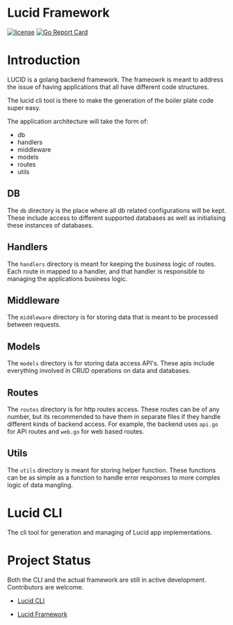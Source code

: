 # Lucid Framework

[![license](http://img.shields.io/badge/license-MIT-blue.svg)](https://github.com/arthurkay/lucid/blob/master/LICENSE)
[![Go Report Card](https://goreportcard.com/badge/github.com/arthurkay/lucid)](https://goreportcard.com/report/github.com/arthurkay/lucid)

# Introduction

LUCID is a golang backend framework. The frameowrk is meant to address the issue of having applications that all have different code structures.

The lucid cli tool is there to make the generation of the boiler plate code super easy.

The application architecture will take the form of:

* db
* handlers
* middleware
* models
* routes
* utils

## DB

The `db` directory is the place where all db related configurations will be kept.
These include access to different supported databases as well as initialising these instances of databases.

## Handlers

The `handlers` directory is meant for keeping the business logic of routes.
Each route in mapped to a handler, and that handler is responsible to managing the applications business logic.

## Middleware

The `middleware` directory is for storing data that is meant to be processed between requests.

## Models

The `models` directory is for storing data access API's. These apis include everything involved in CRUD operations on data and databases.

## Routes

The `routes` directory is for http routes access. These routes can be of any number, but its recommended to have them in separate files if they handle different kinds of backend access.
For example, the backend uses `api.go` for API routes and `web.go` for web based routes.

## Utils

The `utils` directory is meant for storing helper function. These functions can be as simple as a function to handle error responses to more comples logic of data mangling.


# Lucid CLI

The cli tool for generation and managing of Lucid app implementations.


# Project Status

Both the CLI and the actual framework are still in active development.
Contributors are welcome.

* [Lucid CLI](https://github.com/arthurkay/lucid-cli)

* [Lucid Framework](https://github.com/arthurkay/lucid)
